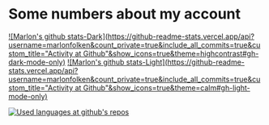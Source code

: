 # Some numbers about my account
[![Marlon's github stats-Dark](https://github-readme-stats.vercel.app/api?username=marlonfolken&count_private=true&include_all_commits=true&custom_title="Activity at Github"&show_icons=true&theme=highcontrast#gh-dark-mode-only)](https://github.com/anuraghazra/github-readme-stats#gh-dark-mode-only)
[![Marlon's github stats-Light](https://github-readme-stats.vercel.app/api?username=marlonfolken&count_private=true&include_all_commits=true&custom_title="Activity at Github"&show_icons=true&theme=calm#gh-light-mode-only)](https://github.com/anuraghazra/github-readme-stats#gh-light-mode-only)

[![Used languages at github's repos](https://github-readme-stats.vercel.app/api/top-langs/?username=marlonfolken&layout=compact&hide=swift&theme=highcontrast)](https://github.com/anuraghazra/github-readme-stats)

